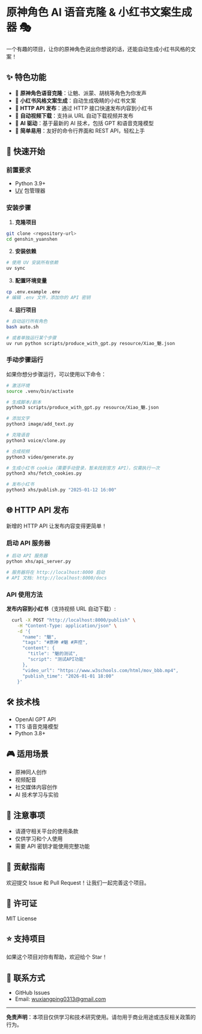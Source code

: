 # 原神角色 AI 语音克隆 & 小红书文案生成器 🎭

一个有趣的项目，让你的原神角色说出你想说的话，还能自动生成小红书风格的文案！

## ✨ 特色功能

- 🎤 **原神角色语音克隆**：让魈、派蒙、胡桃等角色为你发声
- 📝 **小红书风格文案生成**：自动生成吸睛的小红书文案
- 🚀 **HTTP API 发布**：通过 HTTP 接口快速发布内容到小红书
- 🎥 **自动视频下载**：支持从 URL 自动下载视频并发布
- 🤖 **AI 驱动**：基于最新的 AI 技术，包括 GPT 和语音克隆模型
- 🎯 **简单易用**：友好的命令行界面和 REST API，轻松上手

## 🚀 快速开始

### 前置要求
- Python 3.9+
- [UV](https://docs.astral.sh/uv/) 包管理器

### 安装步骤

1. **克隆项目**
```bash
git clone <repository-url>
cd genshin_yuanshen
```

2. **安装依赖**
```bash
# 使用 UV 安装所有依赖
uv sync
```

3. **配置环境变量**
```bash
cp .env.example .env
# 编辑 .env 文件，添加你的 API 密钥
```

4. **运行项目**
```bash
# 自动运行所有角色
bash auto.sh

# 或者单独运行某个步骤
uv run python scripts/produce_with_gpt.py resource/Xiao_魈.json
```

### 手动步骤运行

如果你想分步骤运行，可以使用以下命令：

```bash
# 激活环境
source .venv/bin/activate

# 生成脚本/剧本
python3 scripts/produce_with_gpt.py resource/Xiao_魈.json

# 添加文字
python3 image/add_text.py

# 克隆语音
python3 voice/clone.py

# 合成视频
python3 video/generate.py

# 生成小红书 cookie（需要手动登录，暂未找到官方 API），仅需执行一次
python3 xhs/fetch_cookies.py

# 发布小红书
python3 xhs/publish.py "2025-01-12 16:00"
```

## 🌐 HTTP API 发布

新增的 HTTP API 让发布内容变得更简单！

### 启动 API 服务器

```bash
# 启动 API 服务器
python xhs/api_server.py

# 服务器将在 http://localhost:8000 启动
# API 文档: http://localhost:8000/docs
```

### API 使用方法

**发布内容到小红书**（支持视频 URL 自动下载）:

```bash
  curl -X POST "http://localhost:8000/publish" \
    -H "Content-Type: application/json" \
    -d '{
      "name": "魈",
      "tags": "#原神 #魈 #声控",
      "content": {
        "title": "魈的测试",
        "script": "测试API功能"
      },
      "video_url": "https://www.w3schools.com/html/mov_bbb.mp4",
      "publish_time": "2026-01-01 18:00"
    }'
```

## 🛠️ 技术栈

- OpenAI GPT API
- TTS 语音克隆模型
- Python 3.8+

## 🎮 适用场景

- 原神同人创作
- 视频配音
- 社交媒体内容创作
- AI 技术学习与实验

## 📝 注意事项

- 请遵守相关平台的使用条款
- 仅供学习和个人使用
- 需要 API 密钥才能使用完整功能

## 🤝 贡献指南

欢迎提交 Issue 和 Pull Request！让我们一起完善这个项目。

## 📄 许可证

MIT License

## ⭐ 支持项目

如果这个项目对你有帮助，欢迎给个 Star！

## 📧 联系方式

- GitHub Issues
- Email: wuxiangping0313@gmail.com

---

**免责声明**：本项目仅供学习和技术研究使用。请勿用于商业用途或违反相关政策的行为。
